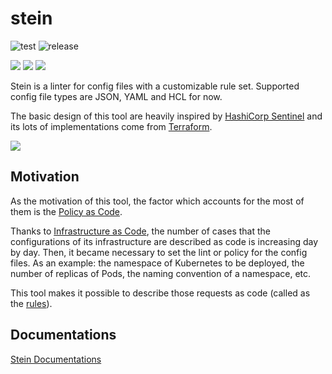 stein
=====

![test](https://github.com/b4b4r07/stein/workflows/test/badge.svg)
![release](https://github.com/b4b4r07/stein/workflows/release/badge.svg)

[![][release-badge]][release-link] [![][license-badge]][license-link] [![][report-budge]][report-link]

[release-badge]: https://img.shields.io/github/release/b4b4r07/stein.svg?style=popout
[release-link]:  https://github.com/b4b4r07/stein/releases
[license-badge]: https://img.shields.io/github/license/b4b4r07/stein.svg?style=popout
[license-link]:  https://b4b4r07.mit-license.org
[report-budge]:  https://goreportcard.com/badge/github.com/b4b4r07/stein
[report-link]:   https://goreportcard.com/report/github.com/b4b4r07/stein

Stein is a linter for config files with a customizable rule set.
Supported config file types are JSON, YAML and HCL for now.

The basic design of this tool are heavily inspired by [HashiCorp Sentinel](https://www.hashicorp.com/sentinel) and its lots of implementations come from [Terraform](https://www.terraform.io/).

![](https://user-images.githubusercontent.com/4442708/66107167-8a83f800-e5fa-11e9-9719-f7f03624ee46.png)

## Motivation

As the motivation of this tool, the factor which accounts for the most of them is the [Policy as Code](https://b4b4r07.github.io/stein/concepts/policy-as-code/).

Thanks to [Infrastructure as Code](https://en.wikipedia.org/wiki/Infrastructure_as_code), the number of cases that the configurations of its infrastructure are described as code is increasing day by day.
Then, it became necessary to set the lint or policy for the config files.
As an example: the namespace of Kubernetes to be deployed, the number of replicas of Pods, the naming convention of a namespace, etc.

This tool makes it possible to describe those requests as code (called as the [rules](https://b4b4r07.github.io/stein/configuration/policy/rules/)).

## Documentations

[Stein Documentations](https://b4b4r07.github.io/stein/)
